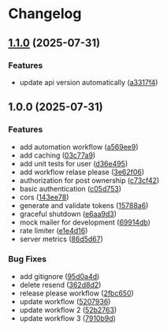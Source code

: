 # Changelog

## [1.1.0](https://github.com/Beka01247/social/compare/v1.0.0...v1.1.0) (2025-07-31)


### Features

* update api version automatically ([a3317f4](https://github.com/Beka01247/social/commit/a3317f4bcec4683d213bdcdc20215ad982e03922))

## 1.0.0 (2025-07-31)


### Features

* add automation workflow ([a569ee9](https://github.com/Beka01247/social/commit/a569ee94cf18338d285a736063fd92b1412d4088))
* add caching ([03c77a9](https://github.com/Beka01247/social/commit/03c77a95b7202c32f1914262768bcf33abc5574d))
* add unit tests for user ([d36e495](https://github.com/Beka01247/social/commit/d36e495862c6c7aed25eca2787dd146fbcf9e2f2))
* add workflow relase please ([3e62f06](https://github.com/Beka01247/social/commit/3e62f060ced0bcc4c503128e2549fecc78eb93d1))
* authorization for post ownership ([c73cf42](https://github.com/Beka01247/social/commit/c73cf4213ae191c1c816547c3366ead0e8920581))
* basic authentication ([c05d753](https://github.com/Beka01247/social/commit/c05d753e53f6cbf924de2f836ff1573545fc8d45))
* cors ([143ee78](https://github.com/Beka01247/social/commit/143ee782c89fe71b5f0a325238b496856a80cfd7))
* generate and validate tokens ([15788a6](https://github.com/Beka01247/social/commit/15788a6f0fbec37e0b04a8958adc1040f0d60de8))
* graceful shutdown ([e6aa9d3](https://github.com/Beka01247/social/commit/e6aa9d3dd4fb1b60002dc9cc4fdc97222886f71b))
* mock mailer for development ([69914db](https://github.com/Beka01247/social/commit/69914db36483b173a00b67d4a40d0699de286e90))
* rate limiter ([e1e4d16](https://github.com/Beka01247/social/commit/e1e4d168785defe3741a945d39c4e1e5ed6a2d59))
* server metrics ([86d5d67](https://github.com/Beka01247/social/commit/86d5d67fb9d65e6e1e2f27a788b7ca0ee0859cbc))


### Bug Fixes

* add gitignore ([95d0a4d](https://github.com/Beka01247/social/commit/95d0a4d51665c8704c49a5973db54fa832232593))
* delete resend ([362d8d2](https://github.com/Beka01247/social/commit/362d8d20e40ad8c41f3b2a65ddbc2d3a0b6758ca))
* release please workflow ([2fbc650](https://github.com/Beka01247/social/commit/2fbc650cadffa7bcfb72434d1c409b4f9ea672fe))
* update workflow ([5207936](https://github.com/Beka01247/social/commit/5207936b683da08e7b3e6316199fbf33f72e6698))
* update workflow 2 ([52b2763](https://github.com/Beka01247/social/commit/52b2763388b70f4a06e104560779226d4869f005))
* update workflow 3 ([7910b9d](https://github.com/Beka01247/social/commit/7910b9d6905c8d6d73827685388fe2f3657218ee))
